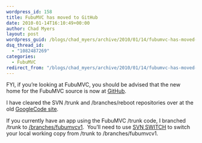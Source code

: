 ```yaml
---
wordpress_id: 158
title: FubuMVC has moved to GitHub
date: 2010-01-14T16:10:49+00:00
author: Chad Myers
layout: post
wordpress_guid: /blogs/chad_myers/archive/2010/01/14/fubumvc-has-moved-to-github.aspx
dsq_thread_id:
  - "1082487269"
categories:
  - FubuMVC
redirect_from: "/blogs/chad_myers/archive/2010/01/14/fubumvc-has-moved-to-github.aspx/"
---
```

FYI, if you’re looking at FubuMVC, you should be advised that the new home for the FubuMVC source is now at [GitHub](https://github.com/darthfubumvc/fubumvc).

I have cleared the SVN /trunk and /branches/reboot repositories over at the old [GoogleCode site](http://code.google.com/p/fubumvc/).

If you currently have an app using the FubuMVC /trunk code, I branched /trunk to [/branches/fubumvcv1](http://code.google.com/p/fubumvc/source/browse/#svn/branches/fubumvcv1).&#160; You’ll need to use [SVN SWITCH](http://svnbook.red-bean.com/en/1.0/re27.html) to switch your local working copy from /trunk to /branches/fubumvcv1.